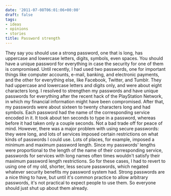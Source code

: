 ```yaml
---
date: '2011-07-08T06:01:06+00:00'
draft: false
tags:
- ideas
- opinions
- stories
title: Password strength
---
```


They say you should use a strong password, one that is long, has uppercase and lowercase letters, digits, symbols, even spaces. You should have a unique password for everything in case the security for one of them is compromised. Until recently, I had used two passwords, one for important things like computer accounts, e-mail, banking, and electronic payments, and the other for everything else, like Facebook, Twitter, and Tumblr. They had uppercase and lowercase letters and digits only, and were about eight characters long. I resolved to strengthen my passwords and have unique passwords for everything after the recent hack of the PlayStation Network, in which my financial information might have been compromised. After that, my passwords were about sixteen to twenty characters long and had symbols. Each password had the name of the corresponding service encoded in it. It took about ten seconds to type in a password, whereas before it had taken only a couple seconds. Not a bad trade off for peace of mind. However, there was a major problem with using secure passwords: they were long, and lots of services imposed certain restrictions on what kinds of passwords I could use. Lots of places, for example, imposed a minimum and maximum password length. Since my passwords' lengths were proportional to the length of the name of their corresponding service, passwords for services with long names often times wouldn't satisfy their maximum password length restrictions. So for these cases, I had to revert to using one of my old, shorter, less secure passwords, which negated whatever security benefits my password system had. Strong passwords are a nice thing to have, but until it's common practice to allow arbitrary passwords, it's not practical to expect people to use them. So everyone should just shut up about them already.
